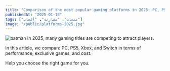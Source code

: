```yaml
---
title: "Comparison of the most popular gaming platforms in 2025: PC, PS5, Xbox, Switch"
publishedAt: "2025-01-18"
tags: ["منصات", "مقارنة", "ألعاب"]
image: "/public/platforms-2025.jpg"
---
```

![batman](/comparison.jpg)
In 2025, many gaming titles are competing to attract players.

In this article, we compare PC, PS5, Xbox, and Switch in terms of performance, exclusive games, and cost.

Help you choose the right game for you.